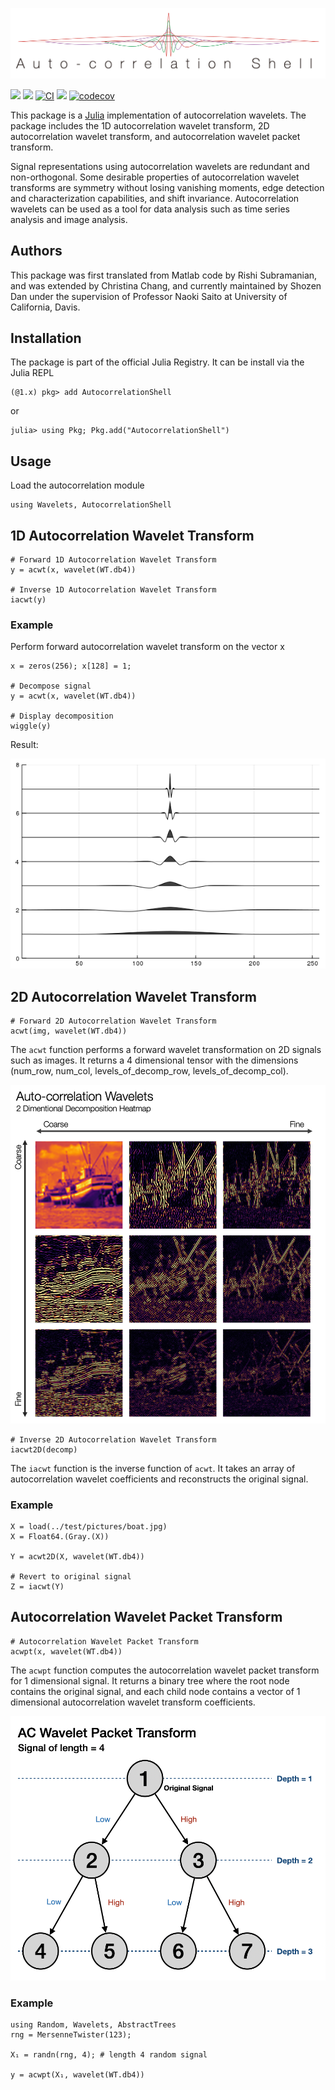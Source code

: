 [![AutocorrelationShell.jl](figures/autocorrelation_shell_logo.png)](https://ShozenD.github.io/AutocorrelationShell.jl/stable)

[![](https://img.shields.io/badge/docs-stable-blue.svg)](https://ShozenD.github.io/AutocorrelationShell.jl/stable)
[![](https://img.shields.io/badge/docs-dev-blue.svg)](https://ShozenD.github.io/AutocorrelationShell.jl/dev)
[![CI](https://github.com/ShozenD/AutocorrelationShell.jl/actions/workflows/CI.yml/badge.svg)](https://github.com/ShozenD/AutocorrelationShell.jl/actions)
[![](https://gitlab.com/BoundaryValueProblems/autocorrelation-shell/badges/master/pipeline.svg)](https://gitlab.com/BoundaryValueProblems/autocorrelation-shell/-/commits/master)
[![codecov](https://codecov.io/gh/ShozenD/AutocorrelationShell.jl/branch/master/graph/badge.svg)](https://codecov.io/gh/ShozenD/AutocorrelationShell.jl)


This package is a [Julia](https://github.com/JuliaLang/julia) implementation of autocorrelation wavelets. The package includes the 1D autocorrelation wavelet transform, 2D autocorrelation wavelet transform, and autocorrelation wavelet packet transform.

Signal representations using autocorrelation wavelets are redundant and non-orthogonal. Some desirable properties of autocorrelation wavelet transforms are symmetry without losing vanishing moments, edge detection and characterization capabilities, and shift invariance. Autocorrelation wavelets can be used as a tool for data analysis such as time series analysis and image analysis.

## Authors
This package was first translated from Matlab code by Rishi Subramanian, and was extended by Christina Chang, and currently maintained by Shozen Dan under the supervision of Professor Naoki Saito at University of California, Davis.

## Installation
The package is part of the official Julia Registry. It can be install via the Julia REPL
```
(@1.x) pkg> add AutocorrelationShell
```
or
```
julia> using Pkg; Pkg.add("AutocorrelationShell")
```

## Usage
Load the autocorrelation module
```{julia}
using Wavelets, AutocorrelationShell
```

## 1D Autocorrelation Wavelet Transform
```{julia}
# Forward 1D Autocorrelation Wavelet Transform
y = acwt(x, wavelet(WT.db4))

# Inverse 1D Autocorrelation Wavelet Transform
iacwt(y)
```

### Example
Perform forward autocorrelation wavelet transform on the vector x
```{julia}
x = zeros(256); x[128] = 1;

# Decompose signal
y = acwt(x, wavelet(WT.db4))

# Display decomposition
wiggle(y)
```

Result:

![Result](figures/auto_decomposition.png)

## 2D Autocorrelation Wavelet Transform
```{julia}
# Forward 2D Autocorrelation Wavelet Transform
acwt(img, wavelet(WT.db4))
```
The `acwt` function performs a forward wavelet transformation on 2D signals such as images. It returns a 4 dimensional tensor with the dimensions (num_row, num_col, levels_of_decomp_row, levels_of_decomp_col).

<img src="figures/ac2d_decomp_heatmap.png" alt="AC2D transform example" width="600" />

```{julia}
# Inverse 2D Autocorrelation Wavelet Transform
iacwt2D(decomp)
```
The `iacwt` function is the inverse function of `acwt`. It takes an array of autocorrelation wavelet coefficients and reconstructs the original signal.

### Example
```{julia}
X = load(../test/pictures/boat.jpg)
X = Float64.(Gray.(X))

Y = acwt2D(X, wavelet(WT.db4))

# Revert to original signal
Z = iacwt(Y)
```

## Autocorrelation Wavelet Packet Transform
```{julia}
# Autocorrelation Wavelet Packet Transform
acwpt(x, wavelet(WT.db4))
```
The `acwpt` function computes the autocorrelation wavelet packet transform for 1 dimensional signal. It returns a binary tree where the root node contains the original signal, and each child node contains a vector of 1 dimensional autocorrelation wavelet transform coefficients.

<img src="figures/acwpt_diagram.png" alt="AC Wavelet Packet Transform Diagram" width="600" />

### Example
```{julia}
using Random, Wavelets, AbstractTrees
rng = MersenneTwister(123);

X₁ = randn(rng, 4); # length 4 random signal

y = acwpt(X₁, wavelet(WT.db4))
```
